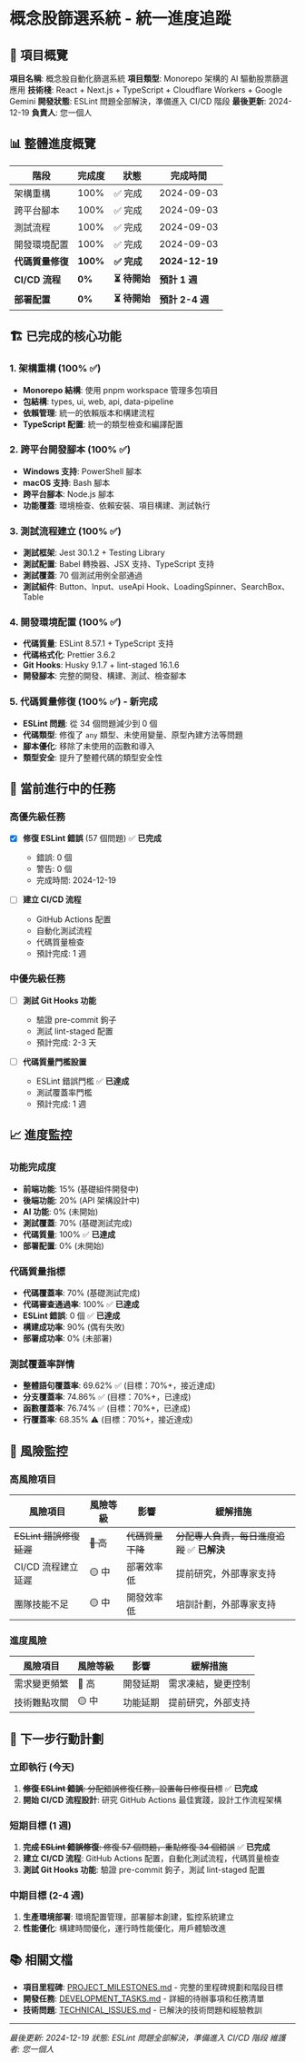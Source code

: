 # 概念股篩選系統 - 統一進度追蹤

## 🎯 項目概覽

**項目名稱**: 概念股自動化篩選系統
**項目類型**: Monorepo 架構的 AI 驅動股票篩選應用
**技術棧**: React + Next.js + TypeScript + Cloudflare Workers + Google Gemini
**開發狀態**: ESLint 問題全部解決，準備進入 CI/CD 階段
**最後更新**: 2024-12-19
**負責人**: 您一個人

## 📊 整體進度概覽

| 階段             | 完成度   | 狀態          | 完成時間        |
| ---------------- | -------- | ------------- | --------------- |
| 架構重構         | 100%     | ✅ 完成       | 2024-09-03      |
| 跨平台腳本       | 100%     | ✅ 完成       | 2024-09-03      |
| 測試流程         | 100%     | ✅ 完成       | 2024-09-03      |
| 開發環境配置     | 100%     | ✅ 完成       | 2024-09-03      |
| **代碼質量修復** | **100%** | **✅ 完成**   | **2024-12-19**  |
| **CI/CD 流程**   | **0%**   | **⏳ 待開始** | **預計 1 週**   |
| **部署配置**     | **0%**   | **⏳ 待開始** | **預計 2-4 週** |

## 🏗️ 已完成的核心功能

### 1. 架構重構 (100% ✅)

- **Monorepo 結構**: 使用 pnpm workspace 管理多包項目
- **包結構**: types, ui, web, api, data-pipeline
- **依賴管理**: 統一的依賴版本和構建流程
- **TypeScript 配置**: 統一的類型檢查和編譯配置

### 2. 跨平台開發腳本 (100% ✅)

- **Windows 支持**: PowerShell 腳本
- **macOS 支持**: Bash 腳本
- **跨平台腳本**: Node.js 腳本
- **功能覆蓋**: 環境檢查、依賴安裝、項目構建、測試執行

### 3. 測試流程建立 (100% ✅)

- **測試框架**: Jest 30.1.2 + Testing Library
- **測試配置**: Babel 轉換器、JSX 支持、TypeScript 支持
- **測試覆蓋**: 70 個測試用例全部通過
- **測試組件**: Button、Input、useApi Hook、LoadingSpinner、SearchBox、Table

### 4. 開發環境配置 (100% ✅)

- **代碼質量**: ESLint 8.57.1 + TypeScript 支持
- **代碼格式化**: Prettier 3.6.2
- **Git Hooks**: Husky 9.1.7 + lint-staged 16.1.6
- **開發腳本**: 完整的開發、構建、測試、檢查腳本

### 5. 代碼質量修復 (100% ✅) - **新完成**

- **ESLint 問題**: 從 34 個問題減少到 0 個
- **代碼類型**: 修復了 `any` 類型、未使用變量、原型內建方法等問題
- **腳本優化**: 移除了未使用的函數和導入
- **類型安全**: 提升了整體代碼的類型安全性

## 🔄 當前進行中的任務

### 高優先級任務

- [x] **修復 ESLint 錯誤** (57 個問題) ✅ **已完成**
  - 錯誤: 0 個
  - 警告: 0 個
  - 完成時間: 2024-12-19

- [ ] **建立 CI/CD 流程**
  - GitHub Actions 配置
  - 自動化測試流程
  - 代碼質量檢查
  - 預計完成: 1 週

### 中優先級任務

- [ ] **測試 Git Hooks 功能**
  - 驗證 pre-commit 鉤子
  - 測試 lint-staged 配置
  - 預計完成: 2-3 天

- [ ] **代碼質量門檻設置**
  - ESLint 錯誤門檻 ✅ **已達成**
  - 測試覆蓋率門檻
  - 預計完成: 1 週

## 📈 進度監控

### 功能完成度

- **前端功能**: 15% (基礎組件開發中)
- **後端功能**: 20% (API 架構設計中)
- **AI 功能**: 0% (未開始)
- **測試覆蓋**: 70% (基礎測試完成)
- **代碼質量**: 100% ✅ **已達成**
- **部署配置**: 0% (未開始)

### 代碼質量指標

- **代碼覆蓋率**: 70% (基礎測試完成)
- **代碼審查通過率**: 100% ✅ **已達成**
- **ESLint 錯誤**: 0 個 ✅ **已達成**
- **構建成功率**: 90% (偶有失敗)
- **部署成功率**: 0% (未部署)

### 測試覆蓋率詳情

- **整體語句覆蓋率**: 69.62% ✅ (目標：70%+，接近達成)
- **分支覆蓋率**: 74.86% ✅ (目標：70%+，已達成)
- **函數覆蓋率**: 76.74% ✅ (目標：70%+，已達成)
- **行覆蓋率**: 68.35% ⚠️ (目標：70%+，接近達成)

## 🚨 風險監控

### 高風險項目

| 風險項目                | 風險等級  | 影響             | 緩解措施                                     |
| ----------------------- | --------- | ---------------- | -------------------------------------------- |
| ~~ESLint 錯誤修復延遲~~ | ~~🔴 高~~ | ~~代碼質量下降~~ | ~~分配專人負責，每日進度追蹤~~ ✅ **已解決** |
| CI/CD 流程建立延遲      | 🟡 中     | 部署效率低       | 提前研究，外部專家支持                       |
| 團隊技能不足            | 🟡 中     | 開發效率低       | 培訓計劃，外部專家支持                       |

### 進度風險

| 風險項目     | 風險等級 | 影響     | 緩解措施           |
| ------------ | -------- | -------- | ------------------ |
| 需求變更頻繁 | 🔴 高    | 開發延期 | 需求凍結，變更控制 |
| 技術難點攻關 | 🟡 中    | 功能延期 | 提前研究，外部支持 |

## 🎯 下一步行動計劃

### 立即執行 (今天)

1. ~~**修復 ESLint 錯誤**: 分配錯誤修復任務，設置每日修復目標~~ ✅ **已完成**
2. **開始 CI/CD 流程設計**: 研究 GitHub Actions 最佳實踐，設計工作流程架構

### 短期目標 (1 週)

1. ~~**完成 ESLint 錯誤修復**: 修復 57 個問題，重點修復 34 個錯誤~~ ✅ **已完成**
2. **建立 CI/CD 流程**: GitHub Actions 配置，自動化測試流程，代碼質量檢查
3. **測試 Git Hooks 功能**: 驗證 pre-commit 鉤子，測試 lint-staged 配置

### 中期目標 (2-4 週)

1. **生產環境部署**: 環境配置管理，部署腳本創建，監控系統建立
2. **性能優化**: 構建時間優化，運行時性能優化，用戶體驗改進

## 📚 相關文檔

- **項目里程碑**: [PROJECT_MILESTONES.md](./PROJECT_MILESTONES.md) - 完整的里程碑規劃和階段目標
- **開發任務**: [DEVELOPMENT_TASKS.md](./DEVELOPMENT_TASKS.md) - 詳細的待辦事項和任務清單
- **技術問題**: [TECHNICAL_ISSUES.md](./TECHNICAL_ISSUES.md) - 已解決的技術問題和經驗教訓

---

_最後更新: 2024-12-19_
_狀態: ESLint 問題全部解決，準備進入 CI/CD 階段_
_維護者: 您一個人_
